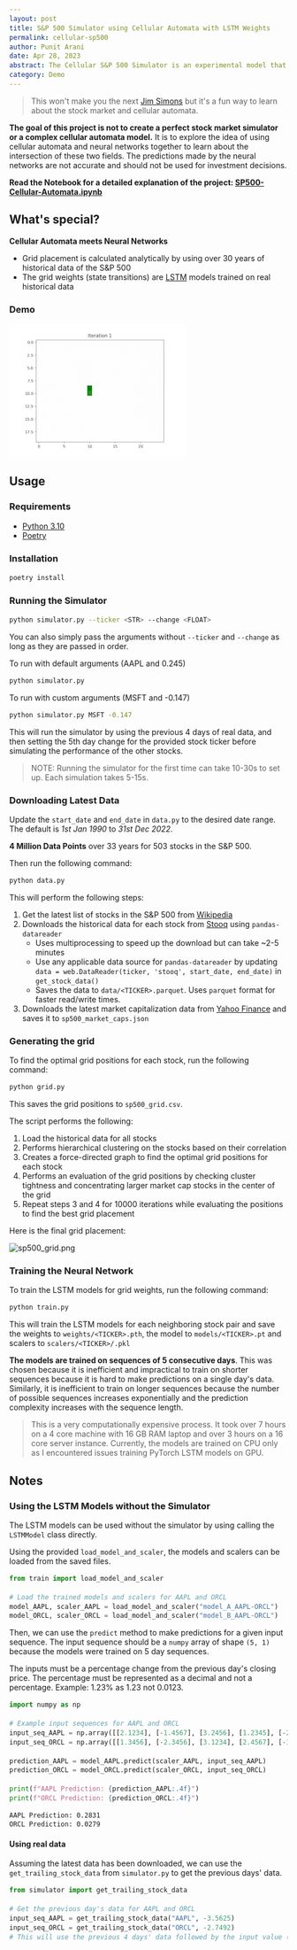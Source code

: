 ```yaml
---
layout: post
title: S&P 500 Simulator using Cellular Automata with LSTM Weights
permalink: cellular-sp500
author: Punit Arani
date: Apr 28, 2023
abstract: The Cellular S&P 500 Simulator is an experimental model that uses LSTM neural networks as weights for a cellular automata to simulate the stock market, providing a novel approach to visualize and explore the intricate relationships and dynamics within the S&P 500 index.
category: Demo
---
```


> This won't make you the next [Jim Simons](<https://en.wikipedia.org/wiki/Jim_Simons_(mathematician)>)
> but it's a fun way to learn about the stock market and cellular automata.

**The goal of this project is not to create a perfect stock market simulator or a complex cellular automata model.**
It is to explore the idea of using cellular automata and neural networks together to learn about the intersection
of these two fields. The predictions made by the neural networks are not accurate and should not be used for
investment decisions.

**Read the Notebook for a detailed explanation of the project: [SP500-Cellular-Automata.ipynb](https://github.com/punitarani/cellular-sp500/blob/pdf/SP500-Cellular-Automata.ipynb)**

## What's special?

**Cellular Automata meets Neural Networks**

- Grid placement is calculated analytically by using over 30 years of historical data of the S&P 500
- The grid weights (state transitions) are [LSTM](https://en.wikipedia.org/wiki/Long_short-term_memory) models trained
  on real historical data

### Demo

![simulation_AAPL.gif](https://github.com/punitarani/cellular-sp500/blob/master/simulations/simulation_AAPL.gif)

## Usage

### Requirements

- [Python 3.10](https://www.python.org/downloads/release/python-3100/)
- [Poetry](https://python-poetry.org/docs/#installation)

### Installation

```bash
poetry install
```

### Running the Simulator

```bash
python simulator.py --ticker <STR> --change <FLOAT>
```

You can also simply pass the arguments without `--ticker` and `--change` as long as they are passed in order.

To run with default arguments (AAPL and 0.245)

```bash
python simulator.py
```

To run with custom arguments (MSFT and -0.147)

```bash
python simulator.py MSFT -0.147
```

This will run the simulator by using the previous 4 days of real data, and then setting the 5th day change for the provided stock ticker before simulating the performance of the other stocks.

> NOTE: Running the simulator for the first time can take 10-30s to set up.
> Each simulation takes 5-15s.

### Downloading Latest Data

Update the `start_date` and `end_date` in `data.py` to the desired date range.
The default is _1st Jan 1990_ to _31st Dec 2022._

**4 Million Data Points** over 33 years for 503 stocks in the S&P 500.

Then run the following command:

```bash
python data.py
```

This will perform the following steps:

1. Get the latest list of stocks in the S&P 500
   from [Wikipedia](https://en.wikipedia.org/wiki/List_of_S%26P_500_companies)
2. Downloads the historical data for each stock from [Stooq](https://stooq.com/db/h/) using `pandas-datareader`
   - Uses multiprocessing to speed up the download but can take ~2-5 minutes
   - Use any applicable data source for `pandas-datareader` by
     updating `data = web.DataReader(ticker, 'stooq', start_date, end_date)` in `get_stock_data()`
   - Saves the data to `data/<TICKER>.parquet`. Uses `parquet` format for faster read/write times.
3. Downloads the latest market capitalization data from [Yahoo Finance](https://finance.yahoo.com/) and saves it
   to `sp500_market_caps.json`

### Generating the grid

To find the optimal grid positions for each stock, run the following command:

```bash
python grid.py
```

This saves the grid positions to `sp500_grid.csv`.

The script performs the following:

1. Load the historical data for all stocks
2. Performs hierarchical clustering on the stocks based on their correlation
3. Creates a force-directed graph to find the optimal grid positions for each stock
4. Performs an evaluation of the grid positions by checking cluster tightness and concentrating larger market cap stocks
   in the center of the grid
5. Repeat steps 3 and 4 for 10000 iterations while evaluating the positions to find the best grid placement

Here is the final grid placement:

![sp500_grid.png](sp500_grid.png)

### Training the Neural Network

To train the LSTM models for grid weights, run the following command:

```bash
python train.py
```

This will train the LSTM models for each neighboring stock pair and save the weights to `weights/<TICKER>.pth`,
the model to `models/<TICKER>.pt` and scalers to `scalers/<TICKER>/.pkl`

**The models are trained on sequences of 5 consecutive days**.
This was chosen because it is inefficient and impractical to train on shorter sequences because it is hard to make
predictions on a single day's data. Similarly, it is inefficient to train on longer sequences because the number of
possible sequences increases exponentially and the prediction complexity increases with the sequence length.

> This is a very computationally expensive process.
> It took over 7 hours on a 4 core machine with 16 GB RAM laptop and over 3 hours on a 16 core server instance.
> Currently, the models are trained on CPU only as I encountered issues training PyTorch LSTM models on GPU.

## Notes

### Using the LSTM Models without the Simulator

The LSTM models can be used without the simulator by using calling the `LSTMModel` class directly.

Using the provided `load_model_and_scaler`, the models and scalers can be loaded from the saved files.

```python
from train import load_model_and_scaler

# Load the trained models and scalers for AAPL and ORCL
model_AAPL, scaler_AAPL = load_model_and_scaler("model_A_AAPL-ORCL")
model_ORCL, scaler_ORCL = load_model_and_scaler("model_B_AAPL-ORCL")
```

Then, we can use the `predict` method to make predictions for a given input sequence.
The input sequence should be a `numpy` array of shape `(5, 1)` because the models were trained on 5 day sequences.

The inputs must be a percentage change from the previous day's closing price.
The percentage must be represented as a decimal and not a percentage.
Example: 1.23% as 1.23 not 0.0123.

```python
import numpy as np

# Example input sequences for AAPL and ORCL
input_seq_AAPL = np.array([[2.1234], [-1.4567], [3.2456], [1.2345], [-2.0987]])
input_seq_ORCL = np.array([[1.3456], [-2.3456], [3.1234], [2.4567], [-1.2345]])

prediction_AAPL = model_AAPL.predict(scaler_AAPL, input_seq_AAPL)
prediction_ORCL = model_ORCL.predict(scaler_ORCL, input_seq_ORCL)

print(f"AAPL Prediction: {prediction_AAPL:.4f}")
print(f"ORCL Prediction: {prediction_ORCL:.4f}")
```

```text
AAPL Prediction: 0.2831
ORCL Prediction: 0.0279
```

#### Using real data

Assuming the latest data has been downloaded,
we can use the `get_trailing_stock_data` from `simulator.py` to get the previous days' data.

```python
from simulator import get_trailing_stock_data

# Get the previous day's data for AAPL and ORCL
input_seq_AAPL = get_trailing_stock_data("AAPL", -3.5625)
input_seq_ORCL = get_trailing_stock_data("ORCL", -2.7492)
# This will use the previous 4 days' data followed by the input value (second argument)
```
